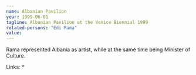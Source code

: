```yaml
---
name: Albanian Pavilion
year: 1999-06-01
tagline: Albanian Pavilion at the Venice Biennial 1999
related-persons: "Edi Rama"
value:
---
```

Rama represented Albania as artist, while at the same time being Minister of Culture.

Links:
*
